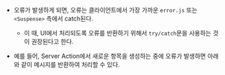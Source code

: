 
- 오류가 발생하게 되면, 오류는 클라이언트에서 가장 가까운 `error.js` 또는 `<Suspense>` 측에서 catch된다.
	- 이 때, UI에서 처리되도록 오류를 반환하기 위해서 `try/catch`문을 사용하는 것이 권장된다고 한다.

- 예를 들어, Server Action에서 새로운 항목을 생성하는 중에 오류가 발생하면 아래와 같이 메시지를 반환하여 처리할 수 있다.

